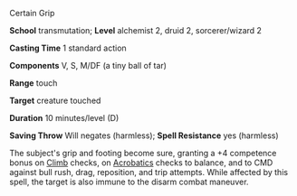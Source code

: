 Certain Grip

**School** transmutation; **Level** alchemist 2, druid 2, sorcerer/wizard 2

**Casting Time** 1 standard action

**Components** V, S, M/DF (a tiny ball of tar)

**Range** touch

**Target** creature touched

**Duration** 10 minutes/level (D)

**Saving Throw** Will negates (harmless); **Spell Resistance** yes (harmless)

The subject's grip and footing become sure, granting a +4 competence bonus on [Climb](/pathfinderRPG/prd/skills/climb.html#_climb) checks, on [Acrobatics](/pathfinderRPG/prd/skills/acrobatics.html#_acrobatics) checks to balance, and to CMD against bull rush, drag, reposition, and trip attempts. While affected by this spell, the target is also immune to the disarm combat maneuver.

